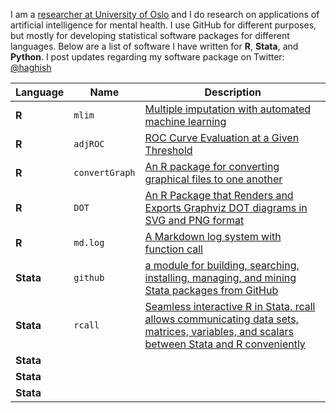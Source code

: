 I am a [researcher at University of Oslo](https://scholar.google.com/citations?user=BtsIku0AAAAJ&hl=en) and I do research on applications of artificial intelligence for mental health. I use GitHub for different purposes, but mostly for developing statistical software packages for different languages. Below are a list of software I have written for __R__, __Stata__, and __Python__. I post updates regarding my software package on Twitter: [@haghish](https://twitter.com/Haghish)

| **Language** | **Name**       | **Description**                                                                                                                                                              |
|--------------|----------------|------------------------------------------------------------------------------------------------------------------------------------------------------------------------------|
| **R**        | `mlim`         | [Multiple imputation with automated machine learning](https://github.com/haghish/mlim)                                                                                       |
| **R**        | `adjROC`       | [ROC Curve Evaluation at a Given Threshold](https://github.com/haghish/adjROC)                                                                                               |
| **R**        | `convertGraph` | [An R package for converting graphical files to one another](https://github.com/haghish/convertGraph)                                                                        |
| **R**        | `DOT`          | [An R Package that Renders and Exports Graphviz DOT diagrams in SVG and PNG format](https://github.com/haghish/DOT)                                                          |
| **R**        | `md.log`       | [A Markdown log system with function call](https://github.com/haghish/md.log)                                                                                                |
| **Stata**    | `github`       | [a module for building, searching, installing, managing, and mining Stata packages from GitHub](https://github.com/haghish/github)                                           |
| **Stata**    | `rcall`        | [Seamless interactive R in Stata. rcall allows communicating data sets, matrices, variables, and scalars between Stata and R conveniently](https://github.com/haghish/rcall) |
| **Stata**    |                |                                                                                                                                                                              |
| **Stata**    |                |                                                                                                                                                                              |
| **Stata**    |                |                                                                                                                                                                              |
